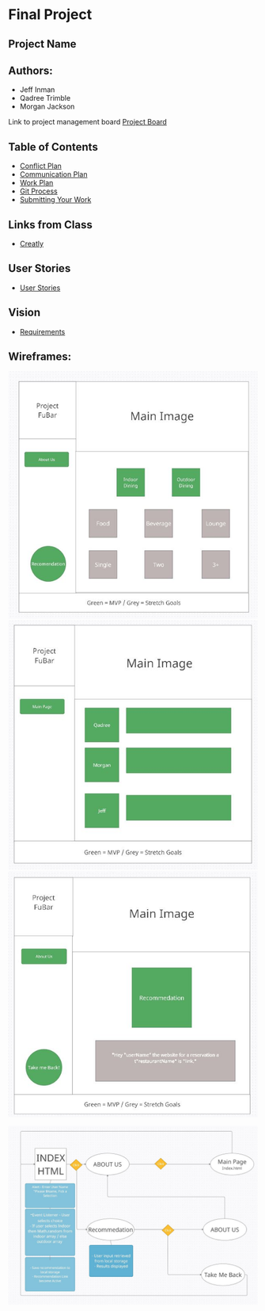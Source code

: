 # Final Project

## Project Name

## Authors:
* Jeff Inman
* Qadree Trimble
* Morgan Jackson

Link to project management board 
[Project Board](https://github.com/users/jinman36/projects/1)

## Table of Contents
 - [Conflict Plan](notes/Project:-Prep-1.md)
 - [Communication Plan](notes/Project:-Prep-1.md)
 - [Work Plan](notes/Project:-Prep-1.md)
 - [Git Process](notes/Project:-Prep-1.md)
 - [Submitting Your Work](notes/Project:-Prep-1.md)

## Links from Class
- [Creatly](http://creately.com/)

## User Stories
- [User Stories](notes/userStories.md)

## Vision
- [Requirements](requirements.md)

## Wireframes:
![Index](img/index.jpg)
![About Me](img/about-me.jpg)
![Recommendation](img/recommendation.jpg)

![Domain Model](img/domain-model.jpg)

